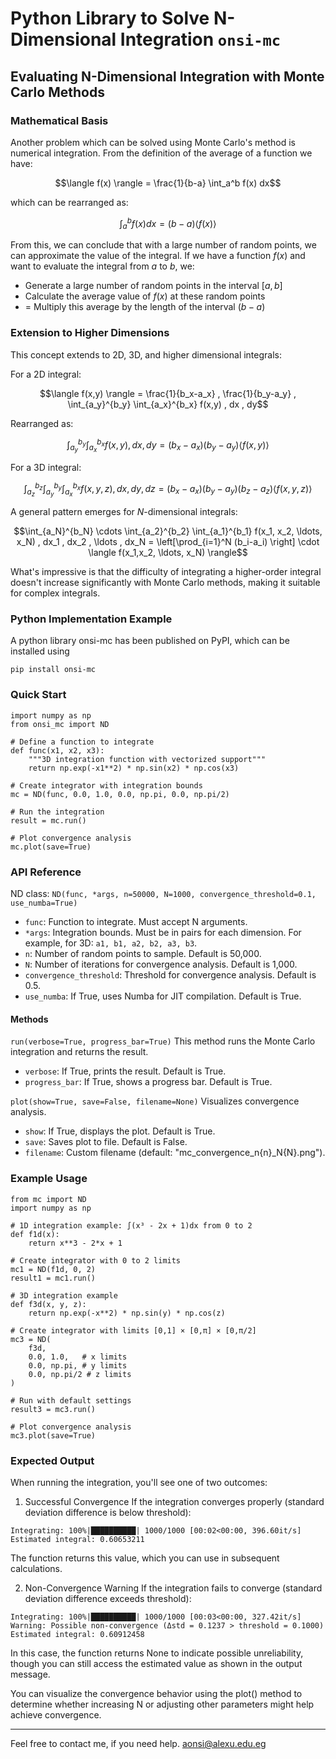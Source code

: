 # Python Library to Solve N-Dimensional Integration ``onsi-mc``

## Evaluating N-Dimensional Integration with Monte Carlo Methods
### Mathematical Basis
Another problem which can be solved using Monte Carlo's method is numerical integration. From the definition of the average of a function we have:

$$\langle f(x) \rangle = \frac{1}{b-a} \int_a^b f(x) dx$$

which can be rearranged as:

$$\int_a^b f(x) dx = (b-a) \langle f(x) \rangle$$

From this, we can conclude that with a large number of random points, we can approximate the value of the integral. If we have a function $f(x)$ and want to evaluate the integral from $a$ to $b$, we:

- Generate a large number of random points in the interval $[a,b]$ 
- Calculate the average value of $f(x)$ at these random points
- = Multiply this average by the length of the interval $(b-a)$

### Extension to Higher Dimensions 

This concept extends to 2D, 3D, and higher dimensional integrals:

For a 2D integral:

$$\langle f(x,y) \rangle = \frac{1}{b_x-a_x} , \frac{1}{b_y-a_y} , \int_{a_y}^{b_y} \int_{a_x}^{b_x} f(x,y) , dx , dy$$

Rearranged as:

$$\int_{a_y}^{b_y} \int_{a_x}^{b_x} f(x,y) , dx , dy = (b_x-a_x)(b_y-a_y) \langle f(x,y) \rangle$$

For a 3D integral:

$$\int_{a_z}^{b_z} \int_{a_y}^{b_y} \int_{a_x}^{b_x} f(x,y,z) , dx , dy , dz = (b_x-a_x)(b_y-a_y)(b_z-a_z) \langle f(x,y,z) \rangle$$

A general pattern emerges for $N$-dimensional integrals:

$$\int_{a_N}^{b_N} \cdots \int_{a_2}^{b_2} \int_{a_1}^{b_1} f(x_1, x_2, \ldots, x_N) , dx_1 , dx_2 , \ldots , dx_N = \left[\prod_{i=1}^N (b_i-a_i) \right] \cdot \langle f(x_1,x_2, \ldots, x_N) \rangle$$

What's impressive is that the difficulty of integrating a higher-order integral doesn't increase significantly with Monte Carlo methods, making it suitable for complex integrals.

### Python Implementation Example
A python library onsi-mc has been published on PyPI, which can be installed using 
```
pip install onsi-mc
```

### Quick Start
```
import numpy as np
from onsi_mc import ND

# Define a function to integrate
def func(x1, x2, x3):
    """3D integration function with vectorized support"""
    return np.exp(-x1**2) * np.sin(x2) * np.cos(x3)

# Create integrator with integration bounds
mc = ND(func, 0.0, 1.0, 0.0, np.pi, 0.0, np.pi/2)

# Run the integration
result = mc.run()

# Plot convergence analysis
mc.plot(save=True)
```
### API Reference
ND class: `ND(func, *args, n=50000, N=1000, convergence_threshold=0.1, use_numba=True)`
- `func`: Function to integrate. Must accept N arguments.
- `*args`: Integration bounds. Must be in pairs for each dimension. For example, for 3D: `a1, b1, a2, b2, a3, b3`.
- `n`: Number of random points to sample. Default is 50,000.
- `N`: Number of iterations for convergence analysis. Default is 1,000.
- `convergence_threshold`: Threshold for convergence analysis. Default is 0.5.
- `use_numba`: If True, uses Numba for JIT compilation. Default is True.

#### Methods
`run(verbose=True, progress_bar=True)`
This method runs the Monte Carlo integration and returns the result.
- `verbose`: If True, prints the result. Default is True.
- `progress_bar`: If True, shows a progress bar. Default is True.

`plot(show=True, save=False, filename=None)`
Visualizes convergence analysis.
- `show`: If True, displays the plot. Default is True.
- `save`: Saves plot to file. Default is False.
- `filename`:  Custom filename (default: "mc_convergence_n{n}_N{N}.png").


### Example Usage

```
from mc import ND
import numpy as np

# 1D integration example: ∫(x³ - 2x + 1)dx from 0 to 2
def f1d(x):
    return x**3 - 2*x + 1

# Create integrator with 0 to 2 limits
mc1 = ND(f1d, 0, 2)
result1 = mc1.run()

# 3D integration example
def f3d(x, y, z):
    return np.exp(-x**2) * np.sin(y) * np.cos(z)

# Create integrator with limits [0,1] × [0,π] × [0,π/2]
mc3 = ND(
    f3d, 
    0.0, 1.0,   # x limits
    0.0, np.pi, # y limits
    0.0, np.pi/2 # z limits
)

# Run with default settings
result3 = mc3.run()

# Plot convergence analysis
mc3.plot(save=True)
```

### Expected Output
When running the integration, you'll see one of two outcomes:
1. Successful Convergence
If the integration converges properly (standard deviation difference is below threshold):
```
Integrating: 100%|██████████| 1000/1000 [00:02<00:00, 396.60it/s]
Estimated integral: 0.60653211
```
The function returns this value, which you can use in subsequent calculations.

2. Non-Convergence Warning
If the integration fails to converge (standard deviation difference exceeds threshold):
```
Integrating: 100%|██████████| 1000/1000 [00:03<00:00, 327.42it/s]
Warning: Possible non-convergence (Δstd = 0.1237 > threshold = 0.1000)
Estimated integral: 0.60912458
```

In this case, the function returns None to indicate possible unreliability, though you can still access the estimated value as shown in the output message.

You can visualize the convergence behavior using the plot() method to determine whether increasing N or adjusting other parameters might help achieve convergence.

___________

Feel free to contact me, if you need help. 
aonsi@alexu.edu.eg
